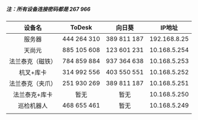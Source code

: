 



##### 注：所有设备连接密码都是 267 966

|      设备名      |   ToDesk    |   向日葵    |    IP地址    |
| :--------------: | :---------: | :---------: | :----------: |
|      服务器      | 444 264 310 | 389 811 187 | 192.168.8.25 |
|      天尚元      | 885 105 608 | 123 601 231 | 10.168.5.254 |
| 法兰泰克（磁铁） | 784 859 884 | 937 364 638 | 10.168.5.253 |
|    杭叉+库卡     | 314 992 556 | 403 550 551 | 10.168.5.252 |
| 法兰泰克（夹爪） | 251 930 269 | 389 811 187 | 10.168.5.251 |
|  法兰泰克+库卡   |    暂无     |    暂无     | 10.168.5.250 |
|    巡检机器人    | 468 655 461 |    暂无     | 10.168.5.249 |
|                  |             |             |              |

